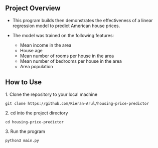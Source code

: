 ## Project Overview

- This program builds then demonstrates the effectiveness of a linear regression model to predict American house prices.

- The model was trained on the following features:
  - Mean income in the area
  - House age
  - Mean number of rooms per house in the area
  - Mean number of bedrooms per house in the area
  - Area population

## How to Use

1\. Clone the repository to your local machine
	
	git clone https://github.com/Kieran-Arul/housing-price-predictor

2\. cd into the project directory

	cd housing-price-predictor

3\. Run the program

	python3 main.py

